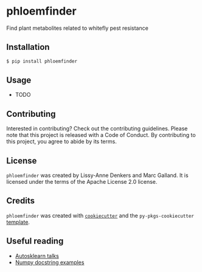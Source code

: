 # phloemfinder

Find plant metabolites related to whitefly pest resistance

## Installation

```bash
$ pip install phloemfinder
```

## Usage

- TODO

## Contributing

Interested in contributing? Check out the contributing guidelines. Please note that this project is released with a Code of Conduct. By contributing to this project, you agree to abide by its terms.

## License

`phloemfinder` was created by Lissy-Anne Denkers and Marc Galland. It is licensed under the terms of the Apache License 2.0 license.

## Credits

`phloemfinder` was created with [`cookiecutter`](https://cookiecutter.readthedocs.io/en/latest/) and the `py-pkgs-cookiecutter` [template](https://github.com/py-pkgs/py-pkgs-cookiecutter).

## Useful reading

- [Autosklearn talks](https://github.com/automl/auto-sklearn-talks)
- [Numpy docstring examples](https://sphinxcontrib-napoleon.readthedocs.io/en/latest/example_numpy.html#example-numpy)